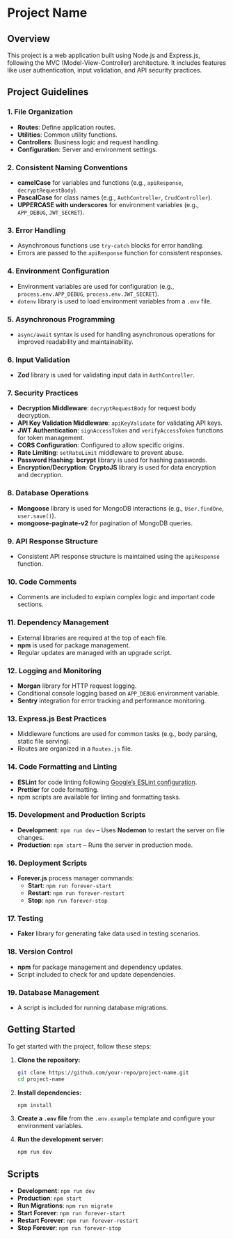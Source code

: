 # Project Name

## Overview

This project is a web application built using Node.js and Express.js, following the MVC (Model-View-Controller) architecture. It includes features like user authentication, input validation, and API security practices.

## Project Guidelines

### 1. File Organization

- **Routes**: Define application routes.
- **Utilities**: Common utility functions.
- **Controllers**: Business logic and request handling.
- **Configuration**: Server and environment settings.

### 2. Consistent Naming Conventions

- **camelCase** for variables and functions (e.g., `apiResponse`, `decryptRequestBody`).
- **PascalCase** for class names (e.g., `AuthController`, `CrudController`).
- **UPPERCASE with underscores** for environment variables (e.g., `APP_DEBUG`, `JWT_SECRET`).

### 3. Error Handling

- Asynchronous functions use `try-catch` blocks for error handling.
- Errors are passed to the `apiResponse` function for consistent responses.

### 4. Environment Configuration

- Environment variables are used for configuration (e.g., `process.env.APP_DEBUG`, `process.env.JWT_SECRET`).
- `dotenv` library is used to load environment variables from a `.env` file.

### 5. Asynchronous Programming

- `async/await` syntax is used for handling asynchronous operations for improved readability and maintainability.

### 6. Input Validation

- **Zod** library is used for validating input data in `AuthController`.

### 7. Security Practices

- **Decryption Middleware**: `decryptRequestBody` for request body decryption.
- **API Key Validation Middleware**: `apiKeyValidate` for validating API keys.
- **JWT Authentication**: `signAccessToken` and `verifyAccessToken` functions for token management.
- **CORS Configuration**: Configured to allow specific origins.
- **Rate Limiting**: `setRateLimit` middleware to prevent abuse.
- **Password Hashing**: **bcrypt** library is used for hashing passwords.
- **Encryption/Decryption**: **CryptoJS** library is used for data encryption and decryption.

### 8. Database Operations

- **Mongoose** library is used for MongoDB interactions (e.g., `User.findOne`, `user.save()`).
- **mongoose-paginate-v2** for pagination of MongoDB queries.

### 9. API Response Structure

- Consistent API response structure is maintained using the `apiResponse` function.

### 10. Code Comments

- Comments are included to explain complex logic and important code sections.

### 11. Dependency Management

- External libraries are required at the top of each file.
- **npm** is used for package management.
- Regular updates are managed with an upgrade script.

### 12. Logging and Monitoring

- **Morgan** library for HTTP request logging.
- Conditional console logging based on `APP_DEBUG` environment variable.
- **Sentry** integration for error tracking and performance monitoring.

### 13. Express.js Best Practices

- Middleware functions are used for common tasks (e.g., body parsing, static file serving).
- Routes are organized in a `Routes.js` file.

### 14. Code Formatting and Linting

- **ESLint** for code linting following [Google’s ESLint configuration](https://github.com/google/eslint-config-google).
- **Prettier** for code formatting.
- npm scripts are available for linting and formatting tasks.

### 15. Development and Production Scripts

- **Development**: `npm run dev` – Uses **Nodemon** to restart the server on file changes.
- **Production**: `npm start` – Runs the server in production mode.

### 16. Deployment Scripts

- **Forever.js** process manager commands:
  - **Start**: `npm run forever-start`
  - **Restart**: `npm run forever-restart`
  - **Stop**: `npm run forever-stop`

### 17. Testing

- **Faker** library for generating fake data used in testing scenarios.

### 18. Version Control

- **npm** for package management and dependency updates.
- Script included to check for and update dependencies.

### 19. Database Management

- A script is included for running database migrations.

## Getting Started

To get started with the project, follow these steps:

1. **Clone the repository:**
   ```bash
   git clone https://github.com/your-repo/project-name.git
   cd project-name
   ```

2. **Install dependencies:**
   ```bash
   npm install
   ```

3. **Create a `.env` file** from the `.env.example` template and configure your environment variables.

4. **Run the development server:**
   ```bash
   npm run dev
   ```

## Scripts

- **Development**: `npm run dev`
- **Production**: `npm start`
- **Run Migrations**: `npm run migrate`
- **Start Forever**: `npm run forever-start`
- **Restart Forever**: `npm run forever-restart`
- **Stop Forever**: `npm run forever-stop`

